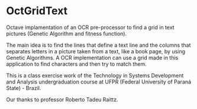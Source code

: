OctGridText
===========

Octave implamentation of an OCR pre-processor to find a grid in text pictures (Genetic Algorithm and fitness function).

The main idea is to find the lines that define a text line and the columns that separates letters in a picture taken from a text, like a book page, by using Genetic Algorithms.
A OCR implementation can use a grid made in this application to find characters and then try to match them.

This is a class exercise work of the Technology in Systems Development and Analysis undergraduation course at UFPR (Federal University of Paraná State) - Brazil.


Our thanks to professor Roberto Tadeu Raittz.
